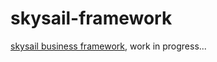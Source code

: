 skysail-framework
=================

[skysail business framework](http://www.skysail.io), work in progress...
